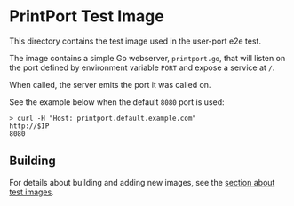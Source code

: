 # PrintPort Test Image

This directory contains the test image used in the user-port e2e test.

The image contains a simple Go webserver, `printport.go`, that will listen on
the port defined by environment variable `PORT` and expose a service at `/`.

When called, the server emits the port it was called on.

See the example below when the default `8080` port is used:

```
> curl -H "Host: printport.default.example.com"
http://$IP
8080
```

## Building

For details about building and adding new images, see the
[section about test images](/test/README.md#test-images).
